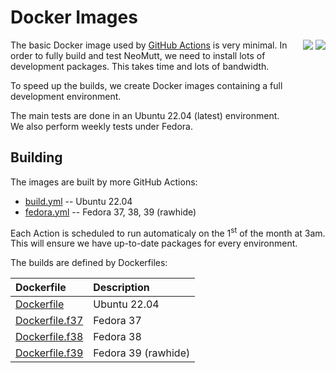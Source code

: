 # Docker Images

<div style="float: right;">
<a href="https://github.com/neomutt/docker-build/actions/workflows/build.yml"><img src="https://github.com/neomutt/docker-build/actions/workflows/build.yml/badge.svg" /></a>
<a href="https://github.com/neomutt/docker-build/actions/workflows/fedora.yml"><img src="https://github.com/neomutt/docker-build/actions/workflows/fedora.yml/badge.svg" /></a>
</div>

The basic Docker image used by [GitHub Actions](https://docs.github.com/en/actions)
is very minimal.  In order to fully build and test NeoMutt, we need to install
lots of development packages.  This takes time and lots of bandwidth.

To speed up the builds, we create Docker images containing a full development
environment.

The main tests are done in an Ubuntu 22.04 (latest) environment.  
We also perform weekly tests under Fedora.

## Building

The images are built by more GitHub Actions:

- [build.yml](.github/workflows/build.yml) -- Ubuntu 22.04
- [fedora.yml](.github/workflows/fedora.yml) -- Fedora 37, 38, 39 (rawhide)

Each Action is scheduled to run automaticaly on the 1<sup>st</sup> of the month at 3am.  
This will ensure we have up-to-date packages for every environment.

The builds are defined by Dockerfiles:

| Dockerfile                               | Description         |
| :--------------------------------------- | :------------------ |
| [Dockerfile](Dockerfile)                 | Ubuntu 22.04        |
| [Dockerfile.f37](Dockerfile.f37)         | Fedora 37           |
| [Dockerfile.f38](Dockerfile.f38)         | Fedora 38           |
| [Dockerfile.f39](Dockerfile.f39)         | Fedora 39 (rawhide) |

